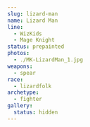 ```yaml
---
slug: lizard-man
name: Lizard Man
line:
  - WizKids
  - Mage Knight
status: prepainted
photos:
  - ./MK-LizardMan_1.jpg
weapons:
  - spear
race:
  - lizardfolk
archetype:
  - fighter
gallery:
  status: hidden
---
```


